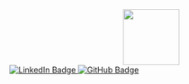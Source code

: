 <div id="header" align="center">
  <img src="https://media.giphy.com/media/M9gbBd9nbDrOTu1Mqx/giphy.gif" width="100"/>
</div>

<div id="badges">
  <a href="https://www.linkedin.com/in/adam-calleja/">
    <img src="https://img.shields.io/badge/LinkedIn-F27408?style=for-the-badge&logo=linkedin&logoColor=white" alt="LinkedIn Badge"/>
  </a>
  <a href="https://github.com/Adam-Calleja">
    <img src="https://img.shields.io/badge/GitHub-F27408?style=for-the-badge&logo=github&logoColor=white" alt="GitHub Badge"/>
  </a>
</div>

